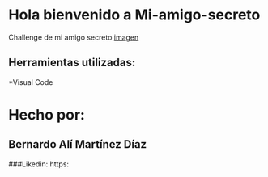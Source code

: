# Hola bienvenido a Mi-amigo-secreto
Challenge de mi amigo secreto
[imagen](https://www.freepik.es/fotos-premium/mujer-aislada-sobre-fondo-rojo-pared-vistiendo-sueter-rojo-sosteniendo-caja-regalo-mirando-camara-mostrando-gesto-shh-significado-estar-silencio-copia-espacio_11832392.htm#fromView=keyword&page=1&position=17&uuid=5a115591-038e-47d5-bd0f-55ccdf5bdd81&query=Amigo+secreto)
## Herramientas utilizadas:
*Visual Code
# Hecho por:
## Bernardo Alí Martínez Díaz
###Likedin: https:
